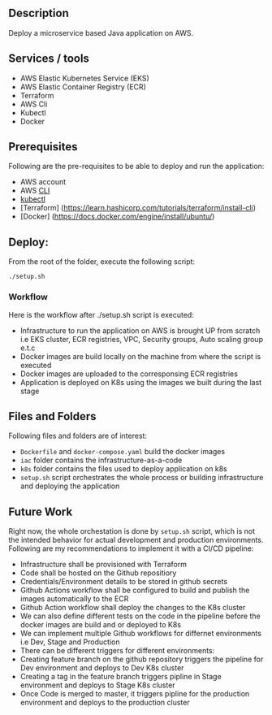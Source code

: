 ## Description

Deploy a microservice based Java application on AWS.

## Services / tools 

* AWS Elastic Kubernetes Service (EKS)
* AWS Elastic Container Registry (ECR)
* Terraform
* AWS Cli
* Kubectl
* Docker

## Prerequisites

Following are the pre-requisites to be able to deploy and run the application: 

* AWS account
* AWS [CLI](https://docs.aws.amazon.com/cli/latest/userguide/cli-configure-quickstart.html)
* [kubectl](https://kubernetes.io/docs/tasks/tools/)
* [Terraform] (https://learn.hashicorp.com/tutorials/terraform/install-cli) 
* [Docker] (https://docs.docker.com/engine/install/ubuntu/)

## Deploy:

From the root of the folder, execute the following script:

`./setup.sh`

### Workflow

Here is the workflow after ./setup.sh script is executed:

* Infrastructure to run the application on AWS is brought UP from scratch i.e EKS cluster, ECR registries, VPC,
Security groups, Auto scaling group e.t.c
* Docker images are build locally on the machine from where the script is executed
* Docker images are uploaded to the corresponsing ECR registries
* Application is deployed on K8s using the images we built during the last stage

## Files and Folders

Following files and folders are of interest:
* `Dockerfile` and `docker-compose.yaml` build the docker images
* `iac` folder contains the infrastructure-as-a-code
* `k8s` folder contains the files used to deploy application on k8s
* `setup.sh` script orchestrates the whole process or building infrastructure and deploying the application


## Future Work

Right now, the whole orchestation is done by `setup.sh` script, which is not the 
intended behavior for actual development and production environments. Following
are my recommendations to implement it with a CI/CD pipeline:

* Infrastructure shall be provisioned with Terraform
* Code shall be hosted on the Github repositiory
* Credentials/Environment details to be stored in github secrets
* Github Actions workflow shall be configured to build and publish the images automatically to the ECR
* Github Action workflow shall deploy the changes to the K8s cluster
* We can also define different tests on the code in the pipeline before the docker images are build and 
or deployed to K8s
* We can implement multiple Github workflows for differnet environments i.e Dev, Stage  and Production
* There can be different triggers for different environments: 
* Creating feature branch on the github repository triggers the pipeline for Dev environment and deploys to Dev K8s cluster
* Creating a tag in the feature branch triggers pipline in Stage environment and deploys to Stage K8s cluster
* Once Code is merged to master, it triggers pipline for the production environment and deploys to the production cluster
